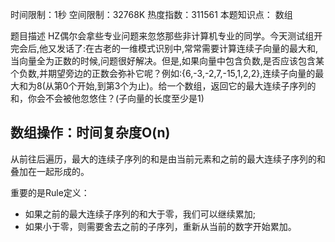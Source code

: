 时间限制：1秒 空间限制：32768K 热度指数：311561
本题知识点： 数组

题目描述
HZ偶尔会拿些专业问题来忽悠那些非计算机专业的同学。今天测试组开完会后,他又发话了:在古老的一维模式识别中,常常需要计算连续子向量的最大和,当向量全为正数的时候,问题很好解决。但是,如果向量中包含负数,是否应该包含某个负数,并期望旁边的正数会弥补它呢？例如:{6,-3,-2,7,-15,1,2,2},连续子向量的最大和为8(从第0个开始,到第3个为止)。给一个数组，返回它的最大连续子序列的和，你会不会被他忽悠住？(子向量的长度至少是1)

## 数组操作：时间复杂度O(n)
从前往后遍历，最大的连续子序列的和是由当前元素和之前的最大连续子序列的和叠加在一起形成的。

重要的是Rule定义：
+ 如果之前的最大连续子序列的和大于零，我们可以继续累加;
+ 如果小于零，则需要舍去之前的子序列，重新从当前的数字开始累加。